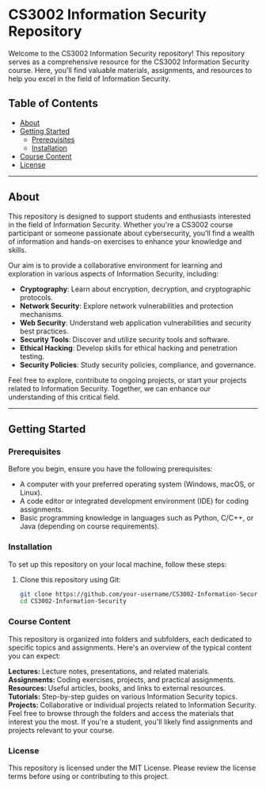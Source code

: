 # CS3002 Information Security Repository

Welcome to the CS3002 Information Security repository! This repository serves as a comprehensive resource for the CS3002 Information Security course. Here, you'll find valuable materials, assignments, and resources to help you excel in the field of Information Security.

## Table of Contents

- [About](#about)
- [Getting Started](#getting-started)
  - [Prerequisites](#prerequisites)
  - [Installation](#installation) 
- [Course Content](#course-content)
- [License](#license)

---

## About

This repository is designed to support students and enthusiasts interested in the field of Information Security. Whether you're a CS3002 course participant or someone passionate about cybersecurity, you'll find a wealth of information and hands-on exercises to enhance your knowledge and skills.

Our aim is to provide a collaborative environment for learning and exploration in various aspects of Information Security, including:

- **Cryptography**: Learn about encryption, decryption, and cryptographic protocols.
- **Network Security**: Explore network vulnerabilities and protection mechanisms.
- **Web Security**: Understand web application vulnerabilities and security best practices.
- **Security Tools**: Discover and utilize security tools and software.
- **Ethical Hacking**: Develop skills for ethical hacking and penetration testing.
- **Security Policies**: Study security policies, compliance, and governance.

Feel free to explore, contribute to ongoing projects, or start your projects related to Information Security. Together, we can enhance our understanding of this critical field.

---

## Getting Started

### Prerequisites

Before you begin, ensure you have the following prerequisites:

- A computer with your preferred operating system (Windows, macOS, or Linux).
- A code editor or integrated development environment (IDE) for coding assignments.
- Basic programming knowledge in languages such as Python, C/C++, or Java (depending on course requirements).

### Installation

To set up this repository on your local machine, follow these steps:

1. Clone this repository using Git:

   ```bash
   git clone https://github.com/your-username/CS3002-Information-Security.git
   cd CS3002-Information-Security

### Course Content
This repository is organized into folders and subfolders, each dedicated to specific topics and assignments. Here's an overview of the typical content you can expect:

 
 <b> Lectures: </b> Lecture notes, presentations, and related materials. <br>
<b>  Assignments: </b>  Coding exercises, projects, and practical assignments.<br>
<b>  Resources: </b> Useful articles, books, and links to external resources.<br>
<b>  Tutorials: </b> Step-by-step guides on various Information Security topics.<br>
<b>  Projects: </b> Collaborative or individual projects related to Information Security.<br>
Feel free to browse through the folders and access the materials that interest you the most. If you're a student, you'll likely find assignments and projects relevant to your course.


### License
This repository is licensed under the MIT License. Please review the license terms before using or contributing to this project.


